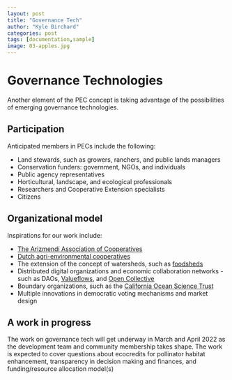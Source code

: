 ```yaml
---
layout: post
title: "Governance Tech"
author: "Kyle Birchard"
categories: post
tags: [documentation,sample]
image: 03-apples.jpg
---
```


# Governance Technologies

Another element of the PEC concept is taking advantage of the possibilities of emerging governance technologies. 

## Participation

Anticipated members in PECs include the following:

- Land stewards, such as growers, ranchers, and public lands managers
- Conservation funders: government, NGOs, and individuals
- Public agency representatives
- Horticultural, landscape, and ecological professionals
- Researchers and Cooperative Extension specialists
- Citizens

## Organizational model

Inspirations for our work include:

- [The Arizmendi Association of Cooperatives](http://arizmendi.coop/)
- [Dutch agri-environmental cooperatives](https://www.boerennatuur.nl/english/)
- The extension of the concept of watersheds, such as [foodsheds](https://cias.wisc.edu/wp-content/uploads/sites/194/2008/07/comingin1.pdf)
- Distributed digital organizations and economic collaboration networks - such as DAOs, [Valueflows](https://www.valueflo.ws/), and [Open Collective](https://opencollective.com/)
- Boundary organizations, such as the [California Ocean Science Trust](https://www.oceansciencetrust.org/our-work/)
- Multiple innovations in democratic voting mechanisms and market design

## A work in progress

The work on governance tech will get underway in March and April 2022 as the development team and community membership takes shape. The work is expected to cover questions about ecocredits for pollinator habitat enhancement, transparency in decision making and finances, and funding/resource allocation model(s)
